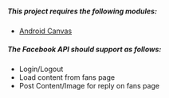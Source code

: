
##### This project requires the following modules:
- [Android Canvas](https://marketplace.appcelerator.com/apps/5941)

##### The Facebook API should support as follows:
- Login/Logout
- Load content from fans page
- Post Content/Image for reply on fans page



